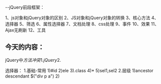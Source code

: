 --jQuery前段框架：

1、js对象和jQuery对象的区别
2、JS对象和jQuery对象的转换
3、核心方法
4、选择器
5、筛选
6、属性选择器
7、文档处理
8、css处理
9、事件
10、效果
11、Ajax无刷新
12、工具

今天的内容：
-------------------------------------------
jQuery中$方法冲突
1.jQuery
2.$


选择器：
1.基础-常用
1)#id
2)ele
3).class
4)*
5)sel1,sel2
2.层级
1)ancestor descendant
    $("div p a")
2)
